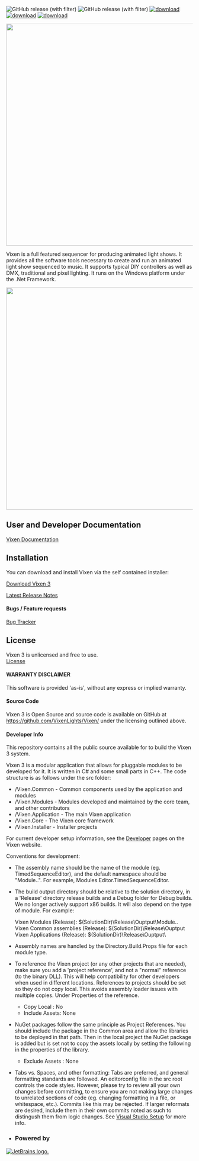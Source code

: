 ![GitHub release (with filter)](https://img.shields.io/github/v/release/Vixenlights/Vixen?logo=GitHub)
![GitHub release (with filter)](https://img.shields.io/github/v/release/Vixenlights/Vixen?filter=DevBuild*&logo=GitHub&label=pre-release)
[![download](https://img.shields.io/badge/download-release-blue.svg)](https://www.vixenlights.com/download/release-build/)
[![download](https://img.shields.io/badge/download-development-green.svg)](https://www.vixenlights.com/download/develop-build/)
[![download](https://img.shields.io/badge/bugs-tracker-blue.svg)](http://bugs.vixenlights.com)


<img src="Assets/Vixen3-Logo.png" width=600 />

Vixen is a full featured sequencer for producing animated light shows. It provides all the software tools necessary to create and run an animated light show sequenced to music. It supports typical DIY controllers as well as DMX, traditional and pixel lighting. It runs on the Windows platform under the .Net Framework.

<img src="Assets/Editor.png" width=600 />

## User and Developer Documentation

[Vixen Documentation](https://www.vixenlights.com/docs/)

## Installation
You can download and install Vixen via the self contained installer:

[Download Vixen 3](http://www.vixenlights.com/downloads/vixen-3-downloads/)

[Latest Release Notes](https://github.com/VixenLights/Vixen/blob/master/Release%20Notes.txt)

#### Bugs / Feature requests

[Bug Tracker](https://bugs.vixenlights.com)

## License

Vixen 3 is unlicensed and free to use.  
[License](https://github.com/VixenLights/Vixen/blob/master/License.txt)

#### WARRANTY DISCLAIMER

This software is provided 'as-is', without any express or implied warranty. 

#### Source Code

Vixen 3 is Open Source and source code is available on GitHub at https://github.com/VixenLights/Vixen/ under the licensing outlined above. 
#### Developer Info

This repository contains all the public source available for to build the Vixen 3 system. 

Vixen 3 is a modular application that allows for pluggable modules to be developed for it. It is written in C# and some small parts in C++. The code structure is as follows under the src folder: 

* /Vixen.Common - Common components used by the application and modules
* /Vixen.Modules - Modules developed and maintained by the core team, and other contributors
* /Vixen.Application - The main Vixen application
* /Vixen.Core - The Vixen core framework 
* /Vixen.Installer - Installer projects

For current developer setup information, see the [Developer](https://www.vixenlights.com/developer/) pages on the Vixen website.

Conventions for development:

- The assembly name should be the name of the module (eg. TimedSequenceEditor), and
  the default namespace should be "Module.<ModuleType>.<ModuleName>". For
  example, Modules.Editor.TimedSequenceEditor.
 
  
- The build output directory should be relative to the solution directory, in a
  'Release' directory release builds and a Debug folder for Debug builds. We no longer actively support x86 builds.
  It will also depend on the type of module. For example:
  
  Vixen Modules (Release):              $(SolutionDir)\Release\Ouptput\Module.<ModuleType>.<ModuleName>
  Vixen Common assemblies (Release):    $(SolutionDir)\Release\Ouptput\
  Vixen Applications (Release):         $(SolutionDir)\Release\Ouptput\

- Assembly names are handled by the Directory.Build.Props file for each module type.
  
- To reference the Vixen project (or any other projects that are needed), make sure you
  add a 'project reference', and not a "normal" reference (to the binary DLL). This will help compatibility for other developers when used in different locations. References to projects should be set so they do not copy local. This avoids assembly loader issues with multiple copies. Under Properties of the reference.
  
  * Copy Local : No
  * Include Assets: None

- NuGet packages follow the same principle as Project References. You should include the package in the Common area and allow the libraries to be deployed in that path. Then in the local project the NuGet package is added but is set not to copy the assets locally by setting the following in the properties of the library.

    * Exclude Assets : None
      
- Tabs vs. Spaces, and other formatting: Tabs are preferred, and general formatting standards are followed. An editorconfig file in the src root controls the code styles. However, please try to review all your own changes before committing, to ensure you are not making large changes to unrelated sections of code (eg. changing formatting in a file, or whitespace, etc.). Commits like this may be rejected. If larger reformats are desired, include them in their own commits noted as such to distingush them from logic changes. See [Visual Studio Setup](https://www.vixenlights.com/developer/visual-studio/) for more info.

- ### Powered by
[![JetBrains logo.](https://resources.jetbrains.com/storage/products/company/brand/logos/jetbrains.svg)](https://jb.gg/OpenSource) 

